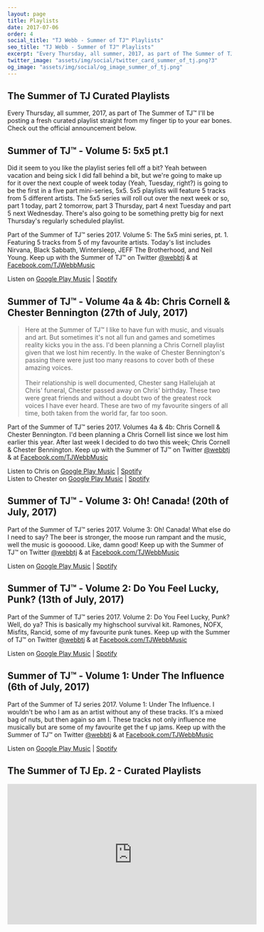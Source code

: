 ```yaml
---
layout: page
title: Playlists
date: 2017-07-06
order: 4
social_title: "TJ Webb - Summer of TJ™ Playlists"
seo_title: "TJ Webb - Summer of TJ™ Playlists"
excerpt: "Every Thursday, all summer, 2017, as part of The Summer of TJ™ I'll be posting a fresh curated playlist straight from my finger tip to your ear bones. Check out the official announcement."
twitter_image: "assets/img/social/twitter_card_summer_of_tj.png?3"
og_image: "assets/img/social/og_image_summer_of_tj.png"
---
```


## The Summer of TJ Curated Playlists
Every Thursday, all summer, 2017, as part of The Summer of TJ™ I'll be posting a
fresh curated playlist straight from my finger tip to your ear bones. Check out
the official announcement below.

## Summer of TJ™ - Volume 5: 5x5 pt.1
Did it seem to you like the playlist series fell off a bit? Yeah between
vacation and being sick I did fall behind a bit, but we're going to make up for
it over the next couple of week today (Yeah, Tuesday, right?) is going to be the
first in a five part mini-series, 5x5. 5x5 playlists will feature 5 tracks from
5 different artists. The 5x5 series will roll out over the next week or so, part
1 today, part 2 tomorrow, part 3 Thursday, part 4 next Tuesday and part 5 next
Wednesday. There's also going to be something pretty big for next Thursday's
regularly scheduled playlist.

Part of the Summer of TJ™ series 2017. Volume 5: The 5x5 mini series, pt. 1.
Featuring 5 tracks from 5 of my favourite artists. Today's list includes
Nirvana, Black Sabbath, Wintersleep, JEFF The Brotherhood, and Neil Young. Keep
up with the Summer of TJ™ on Twitter [@webbtj](http://twitter.com/webbtj) & at
[Facebook.com/TJWebbMusic](http://facebook.com/TJWebbMusic)

Listen on [Google Play Music](https://goo.gl/ajXsVG) |
[Spotify](https://goo.gl/pz3Dk6)

## Summer of TJ™ - Volume 4a & 4b: Chris Cornell & Chester Bennington (27th of July, 2017)
>Here at the Summer of TJ™ I like to have fun with music, and visuals and art.
But sometimes it's not all fun and games and sometimes reality kicks you in the
ass. I'd been planning a Chris Cornell playlist given that we lost him recently.
In the wake of Chester Bennington's passing there were just too many reasons to
cover both of these amazing voices.  <br><br>
Their relationship is well documented, Chester sang Hallelujah at Chris'
funeral, Chester passed away on Chris' birthday. These two were great friends
and without a doubt two of the greatest rock voices I have ever heard. These
are two of my favourite singers of all time, both taken from the world far, far
too soon.

Part of the Summer of TJ™ series 2017. Volumes 4a & 4b: Chris Cornell & Chester
Bennington. I'd been planning a Chris Cornell list since we lost him earlier
this year. After last week I decided to do two this week; Chris Cornell &
Chester Bennington. Keep up with the Summer of TJ™ on Twitter
[@webbtj](http://twitter.com/webbtj) & at
[Facebook.com/TJWebbMusic](http://facebook.com/TJWebbMusic)

Listen to Chris on [Google Play Music](https://goo.gl/as1Zfz) |
[Spotify](https://goo.gl/uhSfM7)  
Listen to Chester on [Google Play Music](https://goo.gl/1tYvC2) |
[Spotify](https://goo.gl/D818As)

## Summer of TJ™ - Volume 3: Oh! Canada! (20th of July, 2017)
Part of the Summer of TJ™ series 2017. Volume 3: Oh! Canada! What else do I need
to say? The beer is stronger, the moose run rampant and the music, well the
music is goooood. Like, damn good! Keep up with the Summer of TJ™ on Twitter
[@webbtj](http://twitter.com/webbtj) & at
[Facebook.com/TJWebbMusic](http://facebook.com/TJWebbMusic)

Listen on [Google Play Music](https://goo.gl/DgHFt9) |
[Spotify](https://goo.gl/cgnL7k)

## Summer of TJ™ - Volume 2: Do You Feel Lucky, Punk? (13th of July, 2017)
Part of the Summer of TJ™ series 2017. Volume 2: Do You Feel Lucky, Punk? Well,
do ya? This is basically my highschool survival kit. Ramones, NOFX, Misfits,
Rancid, some of my favourite punk tunes. Keep up with the Summer of TJ™ on
Twitter [@webbtj](http://twitter.com/webbtj) & at
[Facebook.com/TJWebbMusic](http://facebook.com/TJWebbMusic)

Listen on [Google Play Music](https://goo.gl/v7ZAsV) |
[Spotify](https://goo.gl/PUFpgB)

## Summer of TJ™ - Volume 1: Under The Influence (6th of July, 2017)
Part of the Summer of TJ series 2017. Volume 1: Under The Influence.
I wouldn't be who I am as an artist without any of these tracks. It's a mixed
bag of nuts, but then again so am I. These tracks not only influence me
musically but are some of my favourite get the f up jams. Keep up with the
Summer of TJ™ on Twitter [@webbtj](http://twitter.com/webbtj) & at
[Facebook.com/TJWebbMusic](http://facebook.com/TJWebbMusic)

Listen on [Google Play Music](https://goo.gl/vWgCep) |
[Spotify](https://goo.gl/PR4XX5)

## The Summer of TJ Ep. 2 - Curated Playlists
<iframe width="560" height="315" src="https://www.youtube.com/embed/zw670b0-tnQ" frameborder="0" allowfullscreen></iframe>

